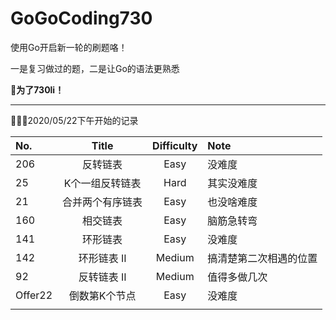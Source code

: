 # GoGoCoding730
使用Go开启新一轮的刷题咯！

一是复习做过的题，二是让Go的语法更熟悉　

 **🥳为了730li！**

---

👨🏻‍💻2020/05/22下午开始的记录

| No.     |      Title       | Difficulty | Note                   |
| :------ | :--------------: | :--------: | :--------------------- |
| 206     |     反转链表     |    Easy    | 没难度                 |
| 25      | K个一组反转链表  |    Hard    | 其实没难度             |
| 21      | 合并两个有序链表 |    Easy    | 也没啥难度             |
| 160     |     相交链表     |    Easy    | 脑筋急转弯             |
| 141     |     环形链表     |    Easy    | 没难度                 |
| 142     |   环形链表 II    |   Medium   | 搞清楚第二次相遇的位置 |
| 92      |   反转链表 II    |   Medium   | 值得多做几次           |
| Offer22 |  倒数第K个节点   |    Easy    | 没难度                 |
|         |                  |            |                        |

